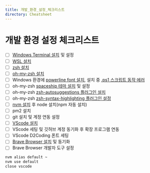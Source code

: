 ```yaml
---
title: 개발_환경_설정_체크리스트
directory: Cheatsheet
---
```


# 개발 환경 설정 체크리스트

- [ ] [Windows Terminal 설치](https://apps.microsoft.com/store/detail/windows-terminal/9N0DX20HK701) 및 설정
- [ ] [WSL 설치](https://learn.microsoft.com/ko-kr/windows/wsl/install)
- [ ] [zsh 설치](https://github.com/ohmyzsh/ohmyzsh/wiki/Installing-ZSH)
- [ ] [oh-my-zsh 설치](https://github.com/ohmyzsh/ohmyzsh)
- [ ] Windows 환경에 [powerline font 설치](https://github.com/powerline/fonts), 설치 중 [.ps1 스크립트 동작 에러](https://learn.microsoft.com/ko-kr/powershell/module/microsoft.powershell.core/about/about_scripts?view=powershell-7.3)
- [ ] oh-my-zsh [spaceship 테마 설치](https://spaceship-prompt.sh/) 및 설정
- [ ] oh-my-zsh [zsh-autosuggestions 플러그인 설치](https://github.com/zsh-users/zsh-autosuggestions/blob/master/INSTALL.md)
- [ ] oh-my-zsh [zsh-syntax-highlighting 플러그인 설정](https://github.com/zsh-users/zsh-syntax-highlighting/blob/master/INSTALL.md)
- [ ] [nvm 설치](https://github.com/nvm-sh/nvm) 후 node 설치(npm 자동 설치)
- [ ] pm2 설치
- [ ] git 설치 및 계정 연동 설정
- [ ] [VScode 설치](https://code.visualstudio.com/download)
- [ ] VScode 세팅 및 깃허브 계정 동기화 후 확장 프로그램 연동
- [ ] VScode D2Coding 폰트 세팅
- [ ] [Brave Browser 설치](https://brave.com/ko/download/) 및 동기화
- [ ] Brave Browser 개발자 도구 설정

```sh
nvm alias default ~
nvm use default
close vscode
```
